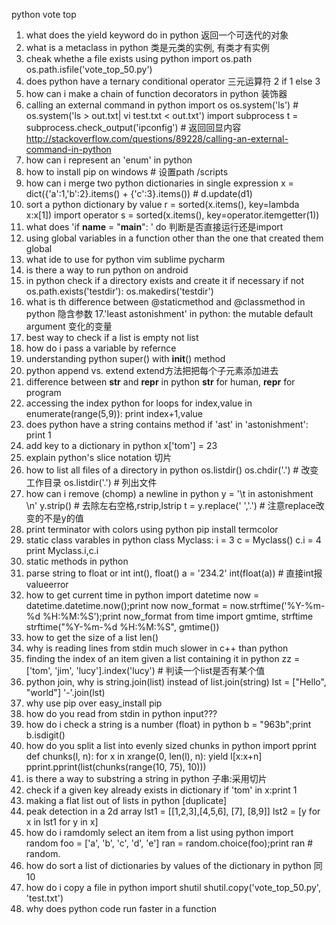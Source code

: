 
python vote top

1. what does the yield keyword do in python
返回一个可迭代的对象
2. what is a metaclass in python
类是元类的实例, 有类才有实例
3. cheak whethe a file exists using python
import os.path
os.path.isfile('vote_top_50.py')
4. does python have a ternary conditional operator 三元运算符
2 if 1 else 3
5. how can i make a chain of function decorators in python 装饰器
6. calling an external command in python
import os
os.system('ls') # os.system('ls > out.txt| vi test.txt < out.txt')
import subprocess
t = subprocess.check_output('ipconfig') # 返回回显内容
http://stackoverflow.com/questions/89228/calling-an-external-command-in-python
7. how can i represent an 'enum' in python
8. how to install pip on windows # 设置path /scripts
9. how can i merge two python dictionaries in single expression
x = dict({'a':1,'b':2}.items() + {'c':3}.items()) # d.update(d1)
10. sort a python dictionary by value
r = sorted(x.items(), key=lambda x:x[1])
import operator
s = sorted(x.items(), key=operator.itemgetter(1))
11. what does 'if __name__ =  "__main__": ' do
判断是否直接运行还是import
12. using global variables in a function other than the one that created them   global
13. what ide to use for python vim sublime pycharm
14. is there a way to run python on android
15. in python check if a directory exists and create it if necessary
if not os.path.exists('testdir'):
    os.makedirs('testdir')
16. what is th difference between @staticmethod and @classmethod in python
隐含参数
17.'least astonishment' in python: the mutable default argument 变化的变量
18. best way to check if a list is empty   not list
19. how do i pass a variable by refernce
20. understanding  python super() with __init__() method
21. python append vs. extend extend方法把把每个子元素添加进去
22. difference between __str__ and __repr__ in python
__str__ for human, __repr__ for program
23. accessing the index python for loops
for index,value in enumerate(range(5,9)):
    print index+1,value
24. does python have a string contains method
if 'ast' in 'astonishment':
    print 1
25. add key to a dictionary in python
x['tom'] = 23
26. explain python's slice notation   切片
27. how to list all files of a directory in python os.listdir()
os.chdir('.') # 改变工作目录
os.listdir('.') # 列出文件
28. how can i remove (chomp) a newline in python
y = '\t in astonishment \n'
y.strip() # 去除左右空格,rstrip,lstrip
t = y.replace(' ','.') # 注意replace改变的不是y的值
29. print terminator with colors using python   pip install termcolor
30. static class varables in python
class Myclass:
    i = 3
c = Myclass()
c.i = 4
print Myclass.i,c.i
31. static methods in python
32. parse string to float or int   int(), float()
a = '234.2'
int(float(a)) # 直接int报valueerror
33. how to get current time in python
import datetime
now = datetime.datetime.now();print now
now_format = now.strftime('%Y-%m-%d %H:%M:%S');print now_format
from time import gmtime, strftime
strftime("%Y-%m-%d %H:%M:%S", gmtime())
34. how to get the size of a list   len()
35. why is reading lines from stdin much slower in c++ than python
36. finding the index of an item given a list containing it in python
zz = ['tom', 'jim', 'lucy'].index('lucy') # 判读一个list是否有某个值
37. python join, why is string.join(list) instead of list.join(string)
lst = ["Hello", "world"]
'-'.join(lst)
38. why use pip over easy_install   pip
39. how do you read from stdin in python input???
40. how do i check a string is a number (float) in python
b = "963b";print b.isdigit()
41. how do you split a list into evenly sized chunks in python
import pprint
def chunks(l, n):
    for x in xrange(0, len(l), n):
        yield l[x:x+n]
pprint.pprint(list(chunks(range(10, 75), 10)))
42. is there a way to substring a string in python 子串:采用切片
43. check if a given key already exists in dictionary
if 'tom' in x:print 1
44. making a flat list out of lists in python [duplicate]
45. peak detection in a 2d array
lst1 = [[1,2,3],[4,5,6], [7], [8,9]]
lst2 = [y for x in lst1 for y in x]
46. how do i ramdomly select an item from a list using python
import random
foo = ['a', 'b', 'c', 'd', 'e']
ran = random.choice(foo);print ran # random.
47. how do sort a list of dictionaries by values of the dictionary in python   同10
48. how do i copy a file in python
import shutil
shutil.copy('vote_top_50.py', 'test.txt')
49. why does python code run faster in a function
